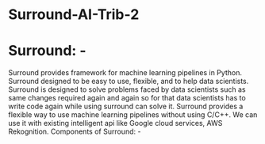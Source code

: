 # Surround-AI-Trib-2
# Surround: -

Surround provides framework for machine learning pipelines in Python. Surround designed to be easy to use, flexible, and to help data scientists. 
Surround is designed to solve problems faced by data scientists such as same changes required again and again so for that data scientists has to write code again while using surround can solve it. 
Surround provides a flexible way to use machine learning pipelines without using C/C++.
We can use it with existing intelligent api like Google cloud services, AWS Rekognition.
Components of Surround: -
 


